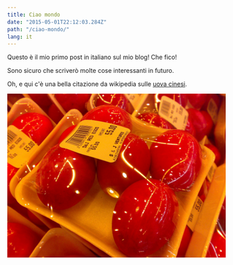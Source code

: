 ```yaml
---
title: Ciao mondo
date: "2015-05-01T22:12:03.284Z"
path: "/ciao-mondo/"
lang: it
---
```


Questo è il mio primo post in italiano sul mio blog! Che fico!

Sono sicuro che scriverò molte cose interessanti in futuro.

Oh, e qui c'è una bella citazione da wikipedia sulle [uova cinesi](http://en.wikipedia.org/wiki/Salted_duck_egg).

![Chinese Salty Egg](../../en/2015-05-01-hello-world/salty_egg.jpg)
